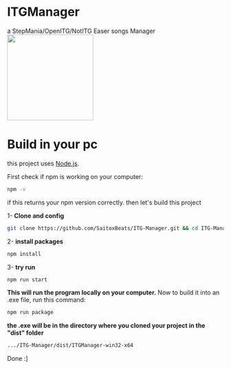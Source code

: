 
# ITGManager

a StepMania/OpenITG/NotITG Easer songs Manager
<a href="https://www.buymeacoffee.com/saitoxbeats"><img src="https://img.buymeacoffee.com/button-api/?text=Buy me a coffee&emoji=&slug=saitoxbeats&button_colour=FF5F5F&font_colour=ffffff&font_family=Poppins&outline_colour=000000&coffee_colour=FFDD00" width="200"/></a>


# Build in your pc

this project uses [Node.js](https://nodejs.org/en).

First check if npm is working on your computer:

```bash
npm -v
```

if this returns your npm version correctly. then let's build this project

1- **Clone and config**

```bash
git clone https://github.com/SaitoxBeats/ITG-Manager.git && cd ITG-Manager
```

2- **install packages**

```bash
npm install
```

3- **try run**
```bash
npm run start
```

**This will run the program locally on your computer.**
Now to build it into an .exe file, run this command:

```bash
npm run package
```

**the .exe will be in the directory where you cloned your project in the "dist" folder**
```bash
.../ITG-Manager/dist/ITGManager-win32-x64
```

Done :]
